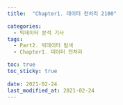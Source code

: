 ```yaml
---
title:  "Chapter1. 데이터 전처리 2100"

categories:
  - 빅데이터 분석 기사
tags:
  - Part2. 빅데이터 탐색
  - Chapter1. 데이터 전처리

toc: true
toc_sticky: true
 
date: 2021-02-24
last_modified_at: 2021-02-24
---
```


